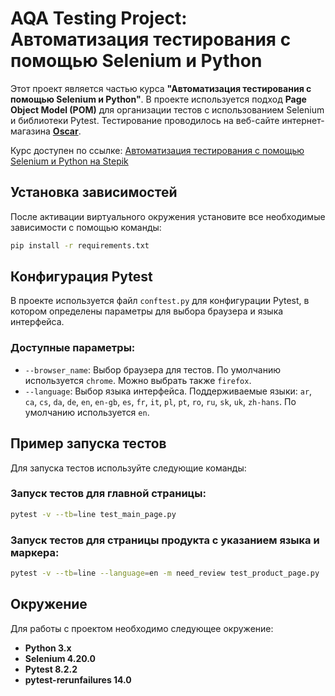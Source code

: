 # AQA Testing Project: Автоматизация тестирования с помощью Selenium и Python

Этот проект является частью курса **"Автоматизация тестирования с помощью Selenium и Python"**. В проекте используется подход **Page Object Model (POM)** для организации тестов с использованием Selenium и библиотеки Pytest. Тестирование проводилось на веб-сайте интернет-магазина [**Oscar**](https://selenium1py.pythonanywhere.com/).

Курс доступен по ссылке: [Автоматизация тестирования с помощью Selenium и Python на Stepik](https://stepik.org/course/575/)

## Установка зависимостей

После активации виртуального окружения установите все необходимые зависимости с помощью команды:

```bash
pip install -r requirements.txt
```

## Конфигурация Pytest

В проекте используется файл `conftest.py` для конфигурации Pytest, в котором определены параметры для выбора браузера и языка интерфейса.

### Доступные параметры:

- `--browser_name`: Выбор браузера для тестов. По умолчанию используется `chrome`. Можно выбрать также `firefox`.
- `--language`: Выбор языка интерфейса. Поддерживаемые языки: `ar`, `ca`, `cs`, `da`, `de`, `en`, `en-gb`, `es`, `fr`, `it`, `pl`, `pt`, `ro`, `ru`, `sk`, `uk`, `zh-hans`. По умолчанию используется `en`.

## Пример запуска тестов

Для запуска тестов используйте следующие команды:

### Запуск тестов для главной страницы:

```bash
pytest -v --tb=line test_main_page.py
```

### Запуск тестов для страницы продукта с указанием языка и маркера:

```bash
pytest -v --tb=line --language=en -m need_review test_product_page.py
```

## Окружение

Для работы с проектом необходимо следующее окружение:

- **Python 3.x**
- **Selenium 4.20.0**
- **Pytest 8.2.2**
- **pytest-rerunfailures 14.0**
